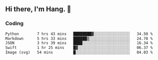 ## Hi there, I'm Hang. 👋

### Coding

<!--START_SECTION:waka-->

```txt
Python        7 hrs 43 mins   ████████▓░░░░░░░░░░░░░░░░   34.50 %
Markdown      5 hrs 33 mins   ██████▒░░░░░░░░░░░░░░░░░░   24.78 %
JSON          3 hrs 39 mins   ████░░░░░░░░░░░░░░░░░░░░░   16.34 %
Swift         1 hr 25 mins    █▓░░░░░░░░░░░░░░░░░░░░░░░   06.37 %
Image (svg)   54 mins         █░░░░░░░░░░░░░░░░░░░░░░░░   04.03 %
```

<!--END_SECTION:waka-->
